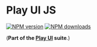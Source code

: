 # Play UI JS

<!-- BADGES/ -->

<span class="badge-npmversion"><a href="https://npmjs.org/package/@webqit/playui-element" title="View this project on NPM"><img src="https://img.shields.io/npm/v/@webqit/playui-element.svg" alt="NPM version" /></a></span> <span class="badge-npmdownloads"><a href="https://npmjs.org/package/@webqit/playui-element" title="View this project on NPM"><img src="https://img.shields.io/npm/dm/@webqit/playui-element.svg" alt="NPM downloads" /></a></span>

<!-- /BADGES -->

(**Part of the [Play UI](https://github.com/webqit/play-ui) suite**.)